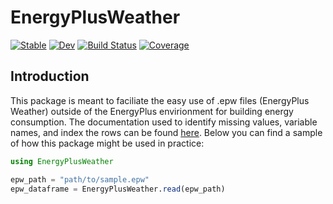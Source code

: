 # EnergyPlusWeather

[![Stable](https://img.shields.io/badge/docs-stable-blue.svg)](https://trdougherty.github.io/EnergyPlusWeather.jl/stable/)
[![Dev](https://img.shields.io/badge/docs-dev-blue.svg)](https://trdougherty.github.io/EnergyPlusWeather.jl/dev/)
[![Build Status](https://github.com/trdougherty/EnergyPlusWeather.jl/actions/workflows/CI.yml/badge.svg?branch=main)](https://github.com/trdougherty/EnergyPlusWeather.jl/actions/workflows/CI.yml?query=branch%3Amain)
[![Coverage](https://codecov.io/gh/trdougherty/EnergyPlusWeather.jl/branch/main/graph/badge.svg)](https://codecov.io/gh/trdougherty/EnergyPlusWeather.jl)

## Introduction
This package is meant to faciliate the easy use of .epw files (EnergyPlus Weather) outside of the EnergyPlus envirionment for building energy consumption. The documentation used to identify missing values, variable names, and index the rows can be found [here](https://bigladdersoftware.com/epx/docs/8-3/auxiliary-programs/energyplus-weather-file-epw-data-dictionary.html). Below you can find a sample of how this package might be used in practice:

```julia
using EnergyPlusWeather

epw_path = "path/to/sample.epw"
epw_dataframe = EnergyPlusWeather.read(epw_path)
```
